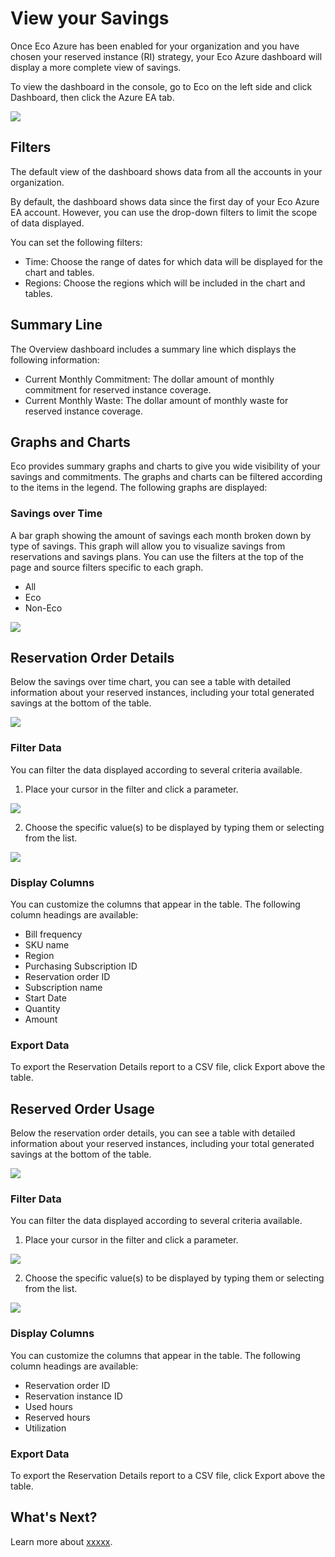 # View your Savings

Once Eco Azure has been enabled for your organization and you have chosen your reserved instance (RI) strategy, your Eco Azure dashboard will display a more complete view of savings.

To view the dashboard in the console, go to Eco on the left side and click Dashboard, then click the Azure EA tab.

<img src="/eco/_media/azure-view-your-savings-01.png" />

## Filters

The default view of the dashboard shows data from all the accounts in your organization.

By default, the dashboard shows data since the first day of your Eco Azure EA account. However, you can use the drop-down filters to limit the scope of data displayed.

You can set the following filters:

- Time: Choose the range of dates for which data will be displayed for the chart and tables.
- Regions: Choose the regions which will be included in the chart and tables.

## Summary Line

The Overview dashboard includes a summary line which displays the following information:

- Current Monthly Commitment: The dollar amount of monthly commitment for reserved instance coverage.
- Current Monthly Waste: The dollar amount of monthly waste for reserved instance coverage.

## Graphs and Charts

Eco provides summary graphs and charts to give you wide visibility of your savings and commitments. The graphs and charts can be filtered according to the items in the legend. The following graphs are displayed:

### Savings over Time

A bar graph showing the amount of savings each month broken down by type of savings. This graph will allow you to visualize savings from reservations and savings plans. You can use the filters at the top of the page and source filters specific to each graph.

- All
- Eco
- Non-Eco

<img src="/eco/_media/azure-view-your-savings-02.png" />

## Reservation Order Details

Below the savings over time chart, you can see a table with detailed information about your reserved instances, including your total generated savings at the bottom of the table.

<img src="/eco/_media/azure-view-your-savings-03.png" />

### Filter Data

You can filter the data displayed according to several criteria available.

1. Place your cursor in the filter and click a parameter.

<img src="/eco/_media/azure-view-your-savings-04.png" />

2. Choose the specific value(s) to be displayed by typing them or selecting from the list.

<img src="/eco/_media/azure-view-your-savings-05.png" />

### Display Columns

You can customize the columns that appear in the table. The following column headings are available:

- Bill frequency
- SKU name
- Region
- Purchasing Subscription ID
- Reservation order ID
- Subscription name
- Start Date
- Quantity
- Amount

### Export Data

To export the Reservation Details report to a CSV file, click Export above the table.

## Reserved Order Usage

Below the reservation order details, you can see a table with detailed information about your reserved instances, including your total generated savings at the bottom of the table.

<img src="/eco/_media/azure-view-your-savings-06.png" />

### Filter Data

You can filter the data displayed according to several criteria available.

1. Place your cursor in the filter and click a parameter.

<img src="/eco/_media/azure-view-your-savings-07.png" />

2. Choose the specific value(s) to be displayed by typing them or selecting from the list.

<img src="/eco/_media/azure-view-your-savings-08.png" />

### Display Columns

You can customize the columns that appear in the table. The following column headings are available:

- Reservation order ID
- Reservation instance ID
- Used hours
- Reserved hours
- Utilization

### Export Data

To export the Reservation Details report to a CSV file, click Export above the table.

## What's Next?

Learn more about [xxxxx]().
